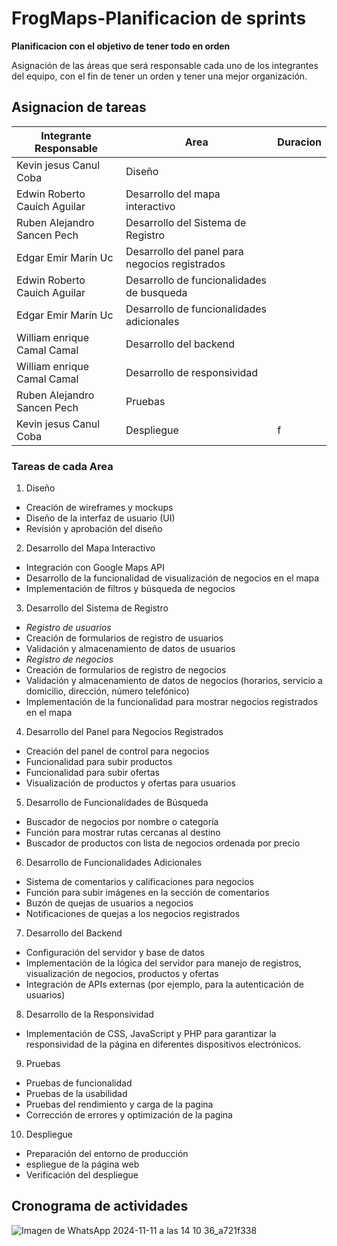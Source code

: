 # FrogMaps-Planificacion de sprints
**Planificacion con el objetivo de tener todo en orden**

Asignación de las áreas que será responsable cada uno de los integrantes del equipo, con el fin de tener un orden y tener una mejor organización.

## Asignacion de tareas

| Integrante Responsable| Area |Duracion |
|---|---|---|
| Kevin jesus Canul Coba | Diseño | | 
| Edwin Roberto Cauich Aguilar| Desarrollo del mapa interactivo || 
| Ruben Alejandro Sancen Pech| Desarrollo del Sistema de Registro | | 
| Edgar Emir Marín Uc | Desarrollo del panel para negocios registrados | | 
| Edwin Roberto Cauich Aguilar | Desarrollo de funcionalidades de busqueda| | 
| Edgar Emir Marín Uc | Desarrollo de funcionalidades adicionales | | 
| William enrique Camal Camal | Desarrollo del backend | | 
| William enrique Camal Camal | Desarrollo de responsividad  || 
| Ruben Alejandro Sancen Pech | Pruebas | | 
| Kevin jesus Canul Coba | Despliegue |f| 

### Tareas de cada Area
1.	Diseño
* Creación de wireframes y mockups
* Diseño de la interfaz de usuario (UI)
* Revisión y aprobación del diseño
2.	Desarrollo del Mapa Interactivo
* Integración con Google Maps API
* Desarrollo de la funcionalidad de visualización de negocios en el mapa
* Implementación de filtros y búsqueda de negocios
3.	Desarrollo del Sistema de Registro
* *Registro de usuarios*
*  Creación de formularios de registro de usuarios
* Validación y almacenamiento de datos de usuarios
* *Registro de negocios*
* Creación de formularios de registro de negocios
* Validación y almacenamiento de datos de negocios (horarios, servicio a domicilio, dirección, número telefónico)
* Implementación de la funcionalidad para mostrar negocios registrados en el mapa
4.	Desarrollo del Panel para Negocios Registrados
* Creación del panel de control para negocios
* Funcionalidad para subir productos
* Funcionalidad para subir ofertas
* Visualización de productos y ofertas para usuarios
5.	Desarrollo de Funcionalidades de Búsqueda
* Buscador de negocios por nombre o categoría
* Función para mostrar rutas cercanas al destino
* Buscador de productos con lista de negocios ordenada por precio
6.	Desarrollo de Funcionalidades Adicionales
* Sistema de comentarios y calificaciones para negocios
* Función para subir imágenes en la sección de comentarios
* Buzón de quejas de usuarios a negocios
* Notificaciones de quejas a los negocios registrados
7.	Desarrollo del Backend
* Configuración del servidor y base de datos
* Implementación de la lógica del servidor para manejo de registros, visualización de negocios, productos y ofertas
* Integración de APIs externas (por ejemplo, para la autenticación de usuarios)
8.	Desarrollo de la Responsividad
* Implementación de CSS, JavaScript y PHP para garantizar la responsividad de la página en diferentes dispositivos electrónicos.
9.	Pruebas
* Pruebas de funcionalidad
* Pruebas de la usabilidad
* Pruebas del rendimiento y carga de la pagina
* Corrección de errores y optimización de la pagina
10.	Despliegue
* Preparación del entorno de producción
* espliegue de la página web
* Verificación del despliegue

## Cronograma de actividades

![Imagen de WhatsApp 2024-11-11 a las 14 10 36_a721f338](https://github.com/user-attachments/assets/bc34326c-a961-4c1a-8f5e-eabfad6c8854)

